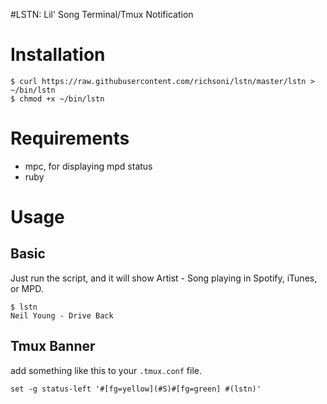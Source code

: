 #LSTN: Lil' Song Terminal/Tmux Notification

# Installation

```
$ curl https://raw.githubusercontent.com/richsoni/lstn/master/lstn > ~/bin/lstn
$ chmod +x ~/bin/lstn
```

# Requirements

* mpc, for displaying mpd status
* ruby

# Usage
## Basic

Just run the script, and it will show Artist - Song playing in Spotify, iTunes, or MPD.

```
$ lstn
Neil Young - Drive Back
```

## Tmux Banner

add something like this to your `.tmux.conf` file.

```
set -g status-left '#[fg=yellow](#S)#[fg=green] #(lstn)'
```

